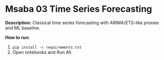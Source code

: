 # Msaba 03 Time Series Forecasting

**Description:** Classical time series forecasting with ARIMA/ETS-like proxies and ML baseline.

**How to run:**
1) `pip install -r requirements.txt`
2) Open notebooks and Run All.
